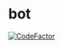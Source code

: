 # bot

[![CodeFactor](https://www.codefactor.io/repository/github/andrewsultan/freqbot/badge)](https://www.codefactor.io/repository/github/andrewsultan/freqbot)
